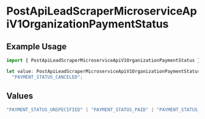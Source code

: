# PostApiLeadScraperMicroserviceApiV1OrganizationPaymentStatus

## Example Usage

```typescript
import { PostApiLeadScraperMicroserviceApiV1OrganizationPaymentStatus } from "oppulence-backend-sdk/models/operations";

let value: PostApiLeadScraperMicroserviceApiV1OrganizationPaymentStatus =
  "PAYMENT_STATUS_CANCELED";
```

## Values

```typescript
"PAYMENT_STATUS_UNSPECIFIED" | "PAYMENT_STATUS_PAID" | "PAYMENT_STATUS_PAST_DUE" | "PAYMENT_STATUS_FAILED" | "PAYMENT_STATUS_CANCELED"
```